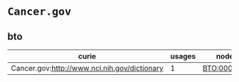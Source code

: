 # `Cancer.gov`

## bto

| curie                                        |   usages | nodes                                             |
|----------------------------------------------|----------|---------------------------------------------------|
| Cancer.gov:http://www.nci.nih.gov/dictionary |        1 | [BTO:0003906](https://bioregistry.io/BTO:0003906) |


